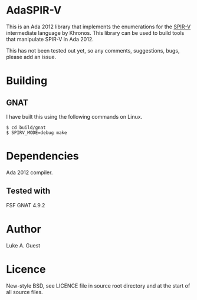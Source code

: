 # AdaSPIR-V

This is an Ada 2012 library that implements the enumerations for the [SPIR-V](https://www.khronos.org/registry/spir-v)
intermediate language by Khronos. This library can be used to build tools that manipulate SPIR-V in Ada 2012.

This has not been tested out yet, so any comments, suggestions, bugs, please add an issue.

# Building

## GNAT

I have built this using the following commands on Linux.

```
$ cd build/gnat
$ SPIRV_MODE=debug make
```

# Dependencies

Ada 2012 compiler.

## Tested with

FSF GNAT 4.9.2

# Author

Luke A. Guest

# Licence

New-style BSD, see LICENCE file in source root directory and at the start of all source files.

